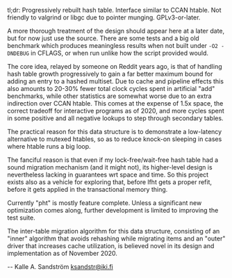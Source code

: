 
tl;dr: Progressively rebuilt hash table. Interface similar to CCAN htable. Not
friendly to valgrind or libgc due to pointer munging. GPLv3-or-later.

A more thorough treatment of the design should appear here at a later date,
but for now just use the source. There are some tests and a big old benchmark
which produces meaningless results when not built under `-O2 -DNDEBUG` in
CFLAGS, or when run unlike how the script provided would.

The core idea, relayed by someone on Reddit years ago, is that of handling
hash table growth progressively to gain a far better maximum bound for adding
an entry to a hashed multiset. Due to cache and pipeline effects this also
amounts to 20-30% fewer total clock cycles spent in artificial "add"
benchmarks, while other statistics are somewhat worse due to an extra
indirection over CCAN htable. This comes at the expense of 1.5x space, the
correct tradeoff for interactive programs as of 2020, and more cycles spent in
some positive and all negative lookups to step through secondary tables.

The practical reason for this data structure is to demonstrate a low-latency
alternative to mutexed htables, so as to reduce knock-on sleeping in cases
where htable runs a big loop.

The fanciful reason is that even if my lock-free/wait-free hash table had a
sound migration mechanism (and it might not), its higher-level design is
nevertheless lacking in guarantees wrt space and time. So this project exists
also as a vehicle for exploring that, before lfht gets a proper refit, before
it gets applied in the transactional memory thing.

Currently "pht" is mostly feature complete. Unless a significant new
optimization comes along, further development is limited to improving the test
suite.

The inter-table migration algorithm for this data structure, consisting of an
"inner" algorithm that avoids rehashing while migrating items and an "outer"
driver that increases cache utilization, is believed novel in its design and
implementation as of November 2020.

  -- Kalle A. Sandström <ksandstr@iki.fi>
